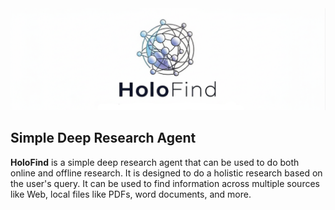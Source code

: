 <div align="center">
    <a href="">
      <img alt="Banner" src="docs/HoloFind-banner.png" alt="banner">
    </a>
</div>

## Simple Deep Research Agent
**HoloFind** is a simple deep research agent that can be used to do both online and offline research. It is designed to do a holistic research based on the user's query. It can be used to find information across multiple sources like Web, local files like PDFs, word documents, and more.
